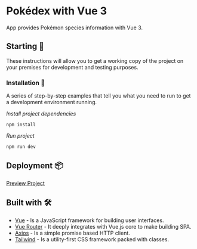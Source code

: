 # Pokédex with Vue 3

App provides Pokémon species information with Vue 3.

## Starting 🚀

These instructions will allow you to get a working copy of the project on your premises for development and testing purposes.

### Installation 🔧

A series of step-by-step examples that tell you what you need to run to get a development environment running.

_Install project dependencies_

```
npm install
```

_Run project_

```
npm run dev
```

## Deployment 📦

[Preview Project](https://thecovarrubias-pokedex.netlify.app/)

## Built with 🛠️

- [Vue](https://vuejs.org/) - Is a JavaScript framework for building user interfaces.
- [Vue Router](https://router.vuejs.org/) - It deeply integrates with Vue.js core to make building SPA.
- [Axios](https://maven.apache.org/) - Is a simple promise based HTTP client.
- [Tailwind](https://rometools.github.io/rome/) - Is a utility-first CSS framework packed with classes.
